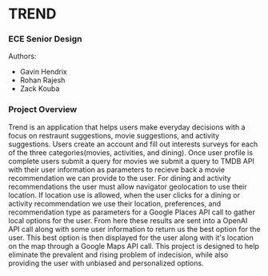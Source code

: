 # TREND
### ECE Senior Design

Authors:
- Gavin Hendrix
- Rohan Rajesh
- Zack Kouba

### Project Overview
Trend is an application that helps users make everyday decisions with a focus on restraunt suggestions, movie suggestions, and activity suggestions. Users create an account and fill out interests surveys for each of the three categories(movies, activities, and dining). Once user profile is complete users submit a query for movies we submit a query to TMDB API with their user information as parameters to recieve back a movie recommendation we can provide to the user. For dining and activity recommendations the user must allow navigator geolocation to use their location. If location use is allowed, when the user clicks for a dining or activity recommendation we use their location, preferences, and recommendation type as parameters for a Google Places API call to gather local options for the user. From here these results are sent into a OpenAI API call along with some user information to return us the best option for the user. This best option is then displayed for the user along with it's location on the map through a Google Maps API call. This project is designed to help eliminate the prevalent and rising problem of indecision, while also providing the user with unbiased and personalized options. 
